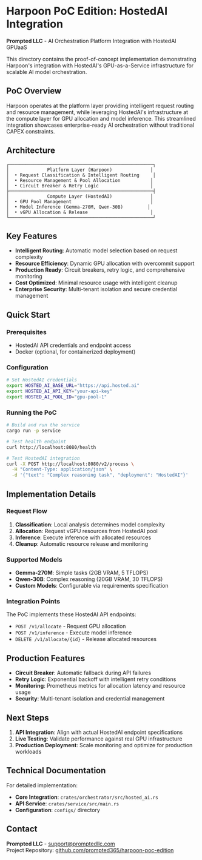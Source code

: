 # Harpoon PoC Edition: HostedAI Integration

**Prompted LLC** - AI Orchestration Platform Integration with HostedAI GPUaaS

This directory contains the proof-of-concept implementation demonstrating Harpoon's integration with HostedAI's GPU-as-a-Service infrastructure for scalable AI model orchestration.

## PoC Overview

Harpoon operates at the platform layer providing intelligent request routing and resource management, while leveraging HostedAI's infrastructure at the compute layer for GPU allocation and model inference. This streamlined integration showcases enterprise-ready AI orchestration without traditional CAPEX constraints.

## Architecture

```
┌─────────────────────────────────────────────────────┐
│              Platform Layer (Harpoon)              │
│  • Request Classification & Intelligent Routing     │
│  • Resource Management & Pool Allocation           │
│  • Circuit Breaker & Retry Logic                   │
├─────────────────────────────────────────────────────┤
│              Compute Layer (HostedAI)              │
│  • GPU Pool Management                             │
│  • Model Inference (Gemma-270M, Qwen-30B)         │
│  • vGPU Allocation & Release                       │
└─────────────────────────────────────────────────────┘
```

## Key Features

- **Intelligent Routing**: Automatic model selection based on request complexity
- **Resource Efficiency**: Dynamic GPU allocation with overcommit support
- **Production Ready**: Circuit breakers, retry logic, and comprehensive monitoring
- **Cost Optimized**: Minimal resource usage with intelligent cleanup
- **Enterprise Security**: Multi-tenant isolation and secure credential management

## Quick Start

### Prerequisites
- HostedAI API credentials and endpoint access
- Docker (optional, for containerized deployment)

### Configuration
```bash
# Set HostedAI credentials
export HOSTED_AI_BASE_URL="https://api.hosted.ai"
export HOSTED_AI_API_KEY="your-api-key"
export HOSTED_AI_POOL_ID="gpu-pool-1"
```

### Running the PoC
```bash
# Build and run the service
cargo run -p service

# Test health endpoint
curl http://localhost:8080/health

# Test HostedAI integration
curl -X POST http://localhost:8080/v2/process \
  -H "Content-Type: application/json" \
  -d '{"text": "Complex reasoning task", "deployment": "HostedAI"}'
```

## Implementation Details

### Request Flow
1. **Classification**: Local analysis determines model complexity
2. **Allocation**: Request vGPU resources from HostedAI pool
3. **Inference**: Execute inference with allocated resources
4. **Cleanup**: Automatic resource release and monitoring

### Supported Models
- **Gemma-270M**: Simple tasks (2GB VRAM, 5 TFLOPS)
- **Qwen-30B**: Complex reasoning (20GB VRAM, 30 TFLOPS)
- **Custom Models**: Configurable via requirements specification

### Integration Points

The PoC implements these HostedAI API endpoints:
- `POST /v1/allocate` - Request GPU allocation
- `POST /v1/inference` - Execute model inference  
- `DELETE /v1/allocate/{id}` - Release allocated resources

## Production Features

- **Circuit Breaker**: Automatic fallback during API failures
- **Retry Logic**: Exponential backoff with intelligent retry conditions
- **Monitoring**: Prometheus metrics for allocation latency and resource usage
- **Security**: Multi-tenant isolation and credential management

## Next Steps

1. **API Integration**: Align with actual HostedAI endpoint specifications
2. **Live Testing**: Validate performance against real GPU infrastructure
3. **Production Deployment**: Scale monitoring and optimize for production workloads

## Technical Documentation

For detailed implementation:
- **Core Integration**: `crates/orchestrator/src/hosted_ai.rs`
- **API Service**: `crates/service/src/main.rs`
- **Configuration**: `configs/` directory

## Contact

**Prompted LLC** - [support@promptedllc.com](mailto:support@promptedllc.com)  
Project Repository: [github.com/prompted365/harpoon-poc-edition](https://github.com/prompted365/harpoon-poc-edition)
